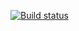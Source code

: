 [![Build status](https://ci.appveyor.com/api/projects/status/4q0pckmiqx4ps8oq?svg=true)](https://ci.appveyor.com/project/Nightfox87/postman)
